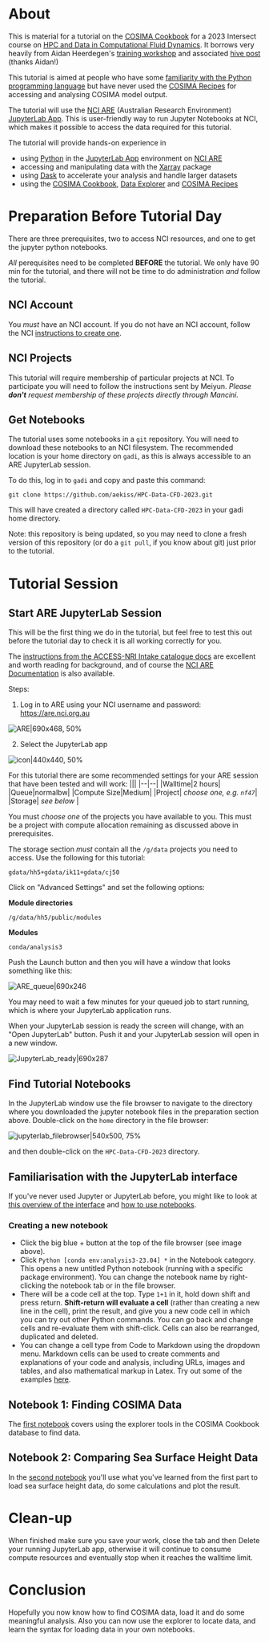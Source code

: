 # About

This is material for a tutorial on the [COSIMA Cookbook](https://github.com/COSIMA/cosima-cookbook) for a 2023 Intersect course on [HPC and Data in Computational Fluid Dynamics](https://intersect.org.au/education/collaborative-graduate-courses/3rd-collaborative-course/). It borrows very heavily from Aidan Heerdegen's [training workshop](https://github.com/ACCESS-Hive/cosima-training-workshop-2023) and associated [hive post](https://forum.access-hive.org.au/t/introduction-to-cosima-cookbook-data-explorer-and-access-nri-intake-catalog/1144) (thanks Aidan!)

This tutorial is aimed at people who have some [familiarity with the Python programming language](https://docs.python.org/3/tutorial/index.html) but have never used the [COSIMA Recipes](https://github.com/COSIMA/cosima-recipes) for accessing and analysing COSIMA model output.

The tutorial will use the [NCI ARE](https://opus.nci.org.au/display/Help/ARE+User+Guide) (Australian Research Environment) [JupyterLab App](https://opus.nci.org.au/display/Help/3.+JupyterLab+App). This is user-friendly way to run Jupyter Notebooks at NCI, which makes it possible to access the data required for this tutorial.

The tutorial will provide hands-on experience in
* using [Python](https://docs.python.org/3/tutorial/index.html) in the [JupyterLab App](https://opus.nci.org.au/display/Help/3.+JupyterLab+App) environment on [NCI ARE](https://opus.nci.org.au/display/Help/ARE+User+Guide)
* accessing and manipulating data with the [Xarray](https://docs.xarray.dev/en/stable/index.html) package
* using [Dask](https://www.dask.org/) to accelerate your analysis and handle larger datasets
* using the [COSIMA Cookbook](https://github.com/COSIMA/cosima-cookbook), [Data Explorer](https://cosima-recipes.readthedocs.io/en/latest/Tutorials/Using_Explorer_tools.html#Exploring-a-Cookbook-Database) and [COSIMA Recipes](https://github.com/COSIMA/cosima-recipes)

# Preparation Before Tutorial Day

There are three prerequisites, two to access NCI resources, and one to get the jupyter python notebooks.

*All* perequisites need to be completed **BEFORE** the tutorial. We only have 90 min for the tutorial, and there will not be time to do administration *and* follow the tutorial.

## NCI Account

You *must* have an NCI account. If you do not have an NCI account, follow the NCI [instructions to create one](https://opus.nci.org.au/display/Help/Setting+up+your+NCI+Account).

## NCI Projects 

This tutorial will require membership of particular projects at NCI. To participate you will need to follow the instructions sent by Meiyun. 
_Please **don't** request membership of these projects directly through Mancini._

<!--
This tutorial will require submitting a job to the NCI batch queuing system, so you need to be a member of a project that has a compute allocation. Without remaining compute allocation your submitted job will never run. Project `nf47` has been set up for this purpose - please check that you are a member at https://my.nci.org.au/mancini.
To access the data and COSIMA Cookbook you will need to **fill in the form emailed by Meiyun, before 5pm AEDT 4th Nov**. This will give you membership of projects `hh5`, `ik11` and `cj50`. Please _don't_ request membership of these projects directly through Mancini.
-->

## Get Notebooks

The tutorial uses some notebooks in a `git` repository. You will need to download these notebooks to an NCI filesystem. The recommended location is your home directory on `gadi`, as this is always accessible to an ARE JupyterLab session.

To do this, log in to `gadi` and copy and paste this command:
```
git clone https://github.com/aekiss/HPC-Data-CFD-2023.git
```
This will have created a directory called `HPC-Data-CFD-2023` in your gadi home directory. 

Note: this repository is being updated, so you may need to clone a fresh version of this repository (or do a `git pull`, if you know about git) just prior to the tutorial.

# Tutorial Session

## Start ARE JupyterLab Session

This will be the first thing we do in the tutorial, but feel free to test this out before the tutorial day to check it is all working correctly for you.

The [instructions from the ACCESS-NRI Intake catalogue docs](https://access-nri-intake-catalog.readthedocs.io/en/latest/usage/how.html#using-the-catalog-on-the-are) are excellent and worth reading for background, and of course the [NCI ARE Documentation](https://opus.nci.org.au/display/Help/ARE+User+Guide) is also available.

Steps:
1. Log in to ARE using your NCI username and password: https://are.nci.org.au

![ARE|690x468, 50%](https://global.discourse-cdn.com/business7/uploads/access1/optimized/1X/38691708aadd177bc3929710588bc1ed23907107_2_345x234.png)

2. Select the JupyterLab app

![icon|440x440, 50%](https://global.discourse-cdn.com/business7/uploads/access1/original/1X/d459475f86a3914789ea7eed0e3595786604b373.png)


For this tutorial there are some recommended settings for your ARE session that have been tested and will work:
|||
|--|--|
|Walltime|2 hours|
|Queue|normalbw|
|Compute Size|Medium|
|Project| *choose one, e.g. `nf47`*|
|Storage| *see below* |

You must *choose one* of the projects you have available to you. This must be a project with compute allocation remaining as discussed above in prerequisites.

The storage section *must* contain all the `/g/data` projects you need to access. Use the following for this tutorial:
```
gdata/hh5+gdata/ik11+gdata/cj50
```

Click on "Advanced Settings" and set the following options:

**Module directories**
```
/g/data/hh5/public/modules
```

**Modules**
```
conda/analysis3
```

Push the Launch button and then you will have a window that looks something like this:

![ARE_queue|690x246](https://global.discourse-cdn.com/business7/uploads/access1/optimized/1X/0c4be97188937a9867b9917ea4ea143f212d0e2c_2_690x246.png)

You may need to wait a few minutes for your queued job to start running, which is where your JupyterLab application runs.

When your JupyterLab session is ready the screen will change, with an "Open JupyterLab" button. Push it and your JupyterLab session will open in a new window.

![JupyterLab_ready|690x287](https://global.discourse-cdn.com/business7/uploads/access1/optimized/1X/b2aa0d0e4390936681865bcb3930dd693c564ee1_2_690x287.jpeg)


## Find Tutorial Notebooks

In the JupyterLab window use the file browser to navigate to the directory where you downloaded the jupyter notebook files in the preparation section above. Double-click on the `home` directory in the file browser:

![jupyterlab_filebrowser|540x500, 75%](https://global.discourse-cdn.com/business7/uploads/access1/optimized/1X/39ac6a14fa5b588a322e7f327839fa2dcf193ed6_2_405x375.png)

and then double-click on the `HPC-Data-CFD-2023` directory.

## Familiarisation with the JupyterLab interface

If you've never used Jupyter or JupyterLab before, you might like to look at [this overview of the interface](https://jupyterlab.readthedocs.io/en/stable/user/interface.html) and [how to use notebooks](https://jupyterlab.readthedocs.io/en/stable/user/notebook.html).

### Creating a new notebook
* Click the big blue + button at the top of the file browser (see image above).
* Click `Python [conda env:analysis3-23.04] *` in the Notebook category. This opens a new untitled Python notebook (running with a specific package environment). You can change the notebook name by right-clicking the notebook tab or in the file browser.
* There will be a code cell at the top. Type `1+1` in it, hold down shift and press return. **Shift-return will evaluate a cell** (rather than creating a new line in the cell), print the result, and give you a new code cell in which you can try out other Python commands. You can go back and change cells and re-evaluate them with shift-click. Cells can also be rearranged, duplicated and deleted.
* You can change a cell type from Code to Markdown using the dropdown menu. Markdown cells can be used to create comments and explanations of your code and analysis, including URLs, images and tables, and also mathematical markup in Latex. Try out some of the examples [here](https://jupyter-notebook.readthedocs.io/en/stable/examples/Notebook/Working%20With%20Markdown%20Cells.html).
  
## Notebook 1: Finding COSIMA Data

The [first notebook](https://github.com/aekiss/HPC-Data-CFD-2023/blob/main/Finding_COSIMA_data.ipynb) covers using the explorer tools in the COSIMA Cookbook database to find data.

## Notebook 2: Comparing Sea Surface Height Data

In the [second notebook](https://github.com/aekiss/HPC-Data-CFD-2023/blob/main/Sea_level.ipynb) you'll use what you've learned from the first part to load sea surface height data, do some calculations and plot the result.

# Clean-up

When finished make sure you save your work, close the tab and then Delete your running JupyterLab app, otherwise it will continue to consume compute resources and eventually stop when it reaches the walltime limit.

# Conclusion

Hopefully you now know how to find COSIMA data, load it and do some meaningful analysis. Also you can now use the explorer to locate data, and learn the syntax for loading data in your own notebooks.
